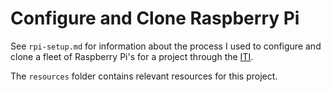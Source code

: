 # Configure and Clone Raspberry Pi

See ``rpi-setup.md`` for information about the process I used to configure and clone a fleet of Raspberry Pi's for a project through the [ITI](https://iti.illinois.edu/).

The ``resources`` folder contains relevant resources for this project.
